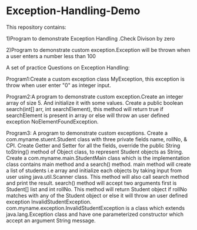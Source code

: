 # Exception-Handling-Demo
This repository contains:

1)Program to demonstrate Exception Handling .Check Divison by zero

2)Program to demonstrate custom exception.Exception will be thrown when a user enters a
 number less than 100
 
 A set of practice Questions on Exception Handling:
 
 Program1:Create a custom exception class MyException, this exception is throw when user enter "0" as integer input.
 
 Program2:A program to demonstrate custom exception.Create an integer array of size 5. And initialize it with some values. Create a public boolean 
 search(int[] arr, int searchElement), this method will return true if searchElement is present in array or else will throw an user defined exception
 NoElementFoundException.
 
 Program3: A program to demonstrate custom exceptions. Create a com.myname.stuent.Student class with three private fields name, rollNo, & CPI. 
 Create Getter and Setter for all the fields, override the public String toString() method of Object class, to represent Student objects as String.
 Create a com.myname.main.StudentMain class which is the implementation class contains main method and a search() method. main method will create a
 list of students i.e array and initialize each objects by taking input from user using java.util.Scanner class. This method will also call search 
 method and print the result. search() method will accept two arguments first is Student[] list and int rollNo. This method will return Student object 
 if rollNo matches with any of the Student object or else it will throw an user defined exception InvalidStudentException. 
 com.myname.exception.InvalidStudentException is a class which extends java.lang.Exception class and have one parameterized constructor which accept 
 an argument String message.
